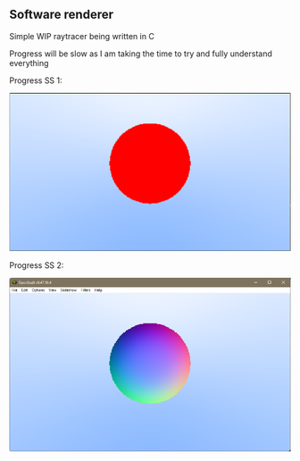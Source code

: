 ## Software renderer

Simple WIP raytracer being written in C

Progress will be slow as I am taking the time to try and fully understand everything

Progress SS 1:

![EX1](meta/res/ex1.png)


Progress SS 2:

![EX1](meta/res/ex2.png)